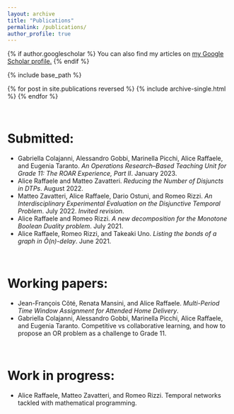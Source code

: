```yaml
---
layout: archive
title: "Publications"
permalink: /publications/
author_profile: true
---
```


{% if author.googlescholar %}
  You can also find my articles on <u><a href="{{author.googlescholar}}">my Google Scholar profile</a>.</u>
{% endif %}

{% include base_path %}

{% for post in site.publications reversed %}
  {% include archive-single.html %}
{% endfor %}

&nbsp;

# Submitted:
- Gabriella Colajanni, Alessandro Gobbi, Marinella Picchi, Alice Raffaele, and Eugenia Taranto. *An Operations Research–Based Teaching Unit for Grade 11: The ROAR Experience, Part II*. January 2023.
- Alice Raffaele and Matteo Zavatteri. *Reducing the Number of Disjuncts in DTPs*. August 2022.
- Matteo Zavatteri, Alice Raffaele, Dario Ostuni, and Romeo Rizzi. *An Interdisciplinary Experimental Evaluation on the Disjunctive Temporal Problem*. July 2022. *Invited revision*.
- Alice Raffaele and Romeo Rizzi. *A new decomposition for the Monotone Boolean Duality problem*. July 2021.
- Alice Raffaele, Romeo Rizzi, and Takeaki Uno. *Listing the bonds of a graph in Õ(n)-delay*. June 2021.

&nbsp;

# Working papers:
- Jean-François Côté, Renata Mansini, and Alice Raffaele. *Multi-Period Time Window Assignment for Attended Home Delivery*.
- Gabriella Colajanni, Alessandro Gobbi, Marinella Picchi, Alice Raffaele, and Eugenia Taranto. Competitive vs collaborative learning, and how to propose an OR problem as a challenge to Grade 11.

&nbsp;

# Work in progress:
- Alice Raffaele, Matteo Zavatteri, and Romeo Rizzi. Temporal networks tackled with mathematical programming.
